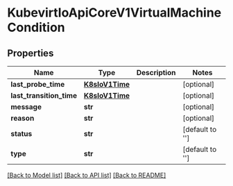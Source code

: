 # KubevirtIoApiCoreV1VirtualMachineCondition

## Properties
Name | Type | Description | Notes
------------ | ------------- | ------------- | -------------
**last_probe_time** | [**K8sIoV1Time**](K8sIoV1Time.md) |  | [optional] 
**last_transition_time** | [**K8sIoV1Time**](K8sIoV1Time.md) |  | [optional] 
**message** | **str** |  | [optional] 
**reason** | **str** |  | [optional] 
**status** | **str** |  | [default to '']
**type** | **str** |  | [default to '']

[[Back to Model list]](../README.md#documentation-for-models) [[Back to API list]](../README.md#documentation-for-api-endpoints) [[Back to README]](../README.md)


